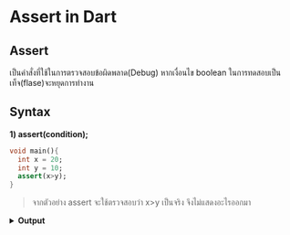 # Assert in Dart
## Assert
  เป็นคำสั่งที่ใช้ในการตรวจสอบข้อผิดพลาด(Debug) หากเงื่อนไข boolean ในการทดสอบเป็นเท็จ(flase)จะหยุดการทำงาน
## Syntax
  **1) assert(condition);**
  
  ```dart
  void main(){
    int x = 20;
    int y = 10;
    assert(x>y);
  }
```

>จากตัวอย่าง assert จะใช้ตรวจสอบว่า x>y เป็นจริง จึงไม่แสดงอะไรออกมา
<details>
  <summary><strong>Output</strong></summary>
  <pre><code>Uncaught Error: Assertion failed</code></pre>
</details>
